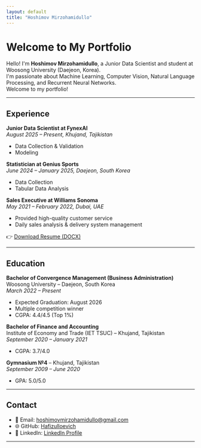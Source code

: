 ```yaml
---
layout: default
title: "Hoshimov Mirzohamidullo"
---
```


# Welcome to My Portfolio

Hello! I'm **Hoshimov Mirzohamidullo**, a Junior Data Scientist and student at Woosong University (Daejeon, Korea).  
I'm passionate about Machine Learning, Computer Vision, Natural Language Processing, and Recurrent Neural Networks.  
Welcome to my portfolio!

---

## Experience

**Junior Data Scientist at FynexAI**  
*August 2025 – Present, Khujand, Tajikistan*  
- Data Collection & Validation  
- Modeling  

**Statistician at Genius Sports**  
*June 2024 – January 2025, Daejeon, South Korea*  
- Data Collection  
- Tabular Data Analysis  

**Sales Executive at Williams Sonoma**  
*May 2021 – February 2022, Dubai, UAE*  
- Provided high-quality customer service  
- Daily sales analysis & delivery system management  

👉 [Download Resume (DOCX)](Resume_EN.docx)

---

## Education

**Bachelor of Convergence Management (Business Administration)**  
Woosong University – Daejeon, South Korea  
*March 2022 – Present*  
- Expected Graduation: August 2026  
- Multiple competition winner  
- CGPA: 4.4/4.5 (Top 1%)  

**Bachelor of Finance and Accounting**  
Institute of Economy and Trade (IET TSUC) – Khujand, Tajikistan  
*September 2020 – January 2021*  
- CGPA: 3.7/4.0  

**Gymnasium №4** – Khujand, Tajikistan  
*September 2009 – June 2020*  
- GPA: 5.0/5.0  

---

## Contact

- 📧 Email: [hoshimovmirzohamidullo@gmail.com](mailto:hoshimovmirzohamidullo@gmail.com)  
- 🌐 GitHub: [Hafizulloevich](https://github.com/Hafizulloevich)  
- 💼 LinkedIn: [LinkedIn Profile](https://www.linkedin.com/in/hoshimov/)  

---
